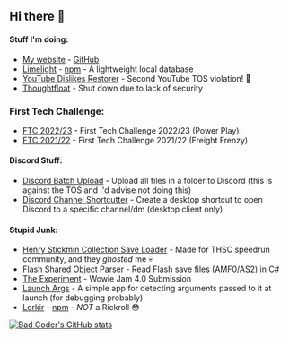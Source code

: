 ## Hi there 👋

#### Stuff I'm doing:
- [My website](https://imaperson.dev) - [GitHub](https://github.com/imaperson1060/imaperson.dev)
- [Limelight](https://github.com/imaperson1060/limelight) - [npm](https://npm.im/limelightdb) - A lightweight local database
- [YouTube Dislikes Restorer](https://github.com/imaperson1060/ytDislikesRestorer) - Second YouTube TOS violation! 🥳
- [Thoughtfloat](https://github.com/imaperson1060/thoughtfloat) - Shut down due to lack of security

### First Tech Challenge:
- [FTC 2022/23](https://github.com/imaperson1060/Ftc23) - First Tech Challenge 2022/23 (Power Play)
- [FTC 2021/22](https://github.com/imaperson1060/Ftc22) - First Tech Challenge 2021/22 (Freight Frenzy)

#### Discord Stuff:
- [Discord Batch Upload](https://github.com/imaperson1060/Discord-Batch-Upload) - Upload all files in a folder to Discord (this is against the TOS and I'd advise not doing this)
- [Discord Channel Shortcutter](https://github.com/imaperson1060/discord-channel-shortcutter) - Create a desktop shortcut to open Discord to a specific channel/dm (desktop client only)

#### Stupid Junk:
- [Henry Stickmin Collection Save Loader](https://github.com/imaperson1060/HS-Save-Loader) - Made for THSC speedrun community, and they _ghosted_ me 💀
- [Flash Shared Object Parser](https://github.com/imaperson1060/Flash-SharedObject-Parser) - Read Flash save files (AMF0/AS2) in C#
- [The Experiment](https://github.com/imaperson1060/TheExperiment) - Wowie Jam 4.0 Submission
- [Launch Args](https://github.com/imaperson1060/AndroidLaunchArguments) - A simple app for detecting arguments passed to it at launch (for debugging probably)
- [Lorkir](https://github.com/imaperson1060/lorkir) - [npm](https://npm.im/lorkir) - *NOT* a Rickroll 😳

[![Bad Coder's GitHub stats](https://github-readme-stats.vercel.app/api?username=imaperson1060&theme=radical)](https://github.com/imaperson1060)

